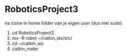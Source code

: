 # RoboticsProject3

na clone in home folder van je eigen user (dus niet sudo)
1. cd RoboticsProject3
2. mv -R robot ~/catkin_ws/src/
3. cd ~/catkin_ws
4. catkin_make
